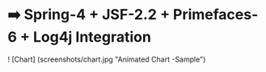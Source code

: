 # :arrow_right: Spring-4 + JSF-2.2 + Primefaces-6 + Log4j Integration

! [Chart] (screenshots/chart.jpg "Animated Chart -Sample")

